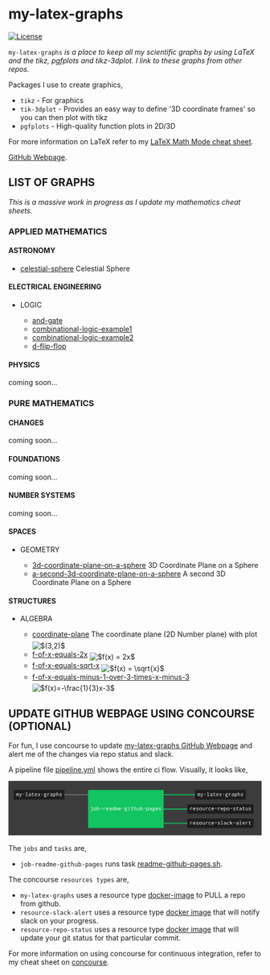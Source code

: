 # my-latex-graphs

[![License](http://img.shields.io/:license-mit-blue.svg)](http://jeffdecola.mit-license.org)

`my-latex-graphs` _is a place to keep all my scientific
graphs by using LaTeX and the tikz, pgfplots and tikz-3dplot.
I link to these graphs from other repos._

Packages I use to create graphics,

* `tikz` - For graphics
* `tik-3dplot` - Pro­vides an easy way to de­fine '3D
   co­or­di­nate frames' so you can then plot with tikz
* `pgfplots` - High-qual­ity func­tion plots in 2D/3D

For more information on LaTeX refer to my
[LaTeX Math Mode cheat sheet](https://github.com/JeffDeCola/my-cheat-sheets/blob/master/software/development/languages/latex-cheat-sheet/latex-math-mode.md).

[GitHub Webpage](https://jeffdecola.github.io/my-latex-graphs/).

## LIST OF GRAPHS

_This is a massive work in progress as I update my mathematics cheat sheets._

### APPLIED MATHEMATICS

#### ASTRONOMY

* [celestial-sphere](https://github.com/JeffDeCola/my-latex-graphs/tree/master/applied-mathematics/astronomy/celestial-sphere)
  Celestial Sphere

#### ELECTRICAL ENGINEERING

* LOGIC

  * [and-gate](https://github.com/JeffDeCola/my-latex-graphs/tree/master/electrical-engineering/logic/and-gate)
  * [combinational-logic-example1](https://github.com/JeffDeCola/my-latex-graphs/tree/master/electrical-engineering/logic/combinational-logic-example1)
  * [combinational-logic-example2](https://github.com/JeffDeCola/my-latex-graphs/tree/master/electrical-engineering/logic/combinational-logic-example2)
  * [d-flip-flop](https://github.com/JeffDeCola/my-latex-graphs/tree/master/electrical-engineering/logic/d-flip-flop)

#### PHYSICS

coming soon...

### PURE MATHEMATICS

#### CHANGES

coming soon...

#### FOUNDATIONS

coming soon...

#### NUMBER SYSTEMS

coming soon...

#### SPACES

* GEOMETRY

  * [3d-coordinate-plane-on-a-sphere](https://github.com/JeffDeCola/my-latex-graphs/tree/master/pure-mathematics/spaces/geometry/3d-coordinate-plane-on-a-sphere)
    3D Coordinate Plane on a Sphere
  * [a-second-3d-coordinate-plane-on-a-sphere](https://github.com/JeffDeCola/my-latex-graphs/tree/master/pure-mathematics/spaces/geometry/a-second-3d-coordinate-plane-on-a-sphere)
    A second 3D Coordinate Plane on a Sphere

#### STRUCTURES

* ALGEBRA

  * [coordinate-plane](https://github.com/JeffDeCola/my-latex-graphs/tree/master/pure-mathematics/structures/algebra/coordinate-plane) The coordinate plane (2D Number plane) with plot <img alt="$(3,2)$" src="svgs/c2b3cecb67a773c47721114a4b95184e.svg" align="middle" width="36.5297361pt" height="24.657534pt"/>
  * [f-of-x-equals-2x](https://github.com/JeffDeCola/my-latex-graphs/tree/master/pure-mathematics/structures/algebra/f-of-x-equals-2x) <img alt="$f(x) = 2x$" src="svgs/1c9d6807786d5d3d1c49ccb5c3b6556f.svg" align="middle" width="71.52966315pt" height="24.657534pt"/>
  * [f-of-x-equals-sqrt-x](https://github.com/JeffDeCola/my-latex-graphs/tree/master/pure-mathematics/structures/algebra/f-of-x-equals-sqrt-x) <img alt="$f(x) = \sqrt{x}$" src="svgs/ac95dfbba07837bc60d1bd101cd4a439.svg" align="middle" width="77.00912505pt" height="24.9953385pt"/>
  * [f-of-x-equals-minus-1-over-3-times-x-minus-3](https://github.com/JeffDeCola/my-latex-graphs/tree/master/pure-mathematics/structures/algebra/f-of-x-equals-minus-1-over-3-times-x-minus-3) <img alt="$f(x)=-\frac{1}{3}x-3$" src="svgs/03245464a2f5dfd20e1017d0c6a2d9f2.svg" align="middle" width="114.90402495pt" height="27.7756545pt"/>

## UPDATE GITHUB WEBPAGE USING CONCOURSE (OPTIONAL)

For fun, I use concourse to update
[my-latex-graphs GitHub Webpage](https://jeffdecola.github.io/my-latex-graphs/)
and alert me of the changes via repo status and slack.

A pipeline file [pipeline.yml](https://github.com/JeffDeCola/my-latex-graphs/tree/master/ci/pipeline.yml)
shows the entire ci flow. Visually, it looks like,

![IMAGE - my-latex-graphs concourse ci pipeline - IMAGE](docs/pics/my-latex-graphs-pipeline.jpg)

The `jobs` and `tasks` are,

* `job-readme-github-pages` runs task
  [readme-github-pages.sh](https://github.com/JeffDeCola/my-latex-graphs/tree/master/ci/scripts/readme-github-pages.sh).

The concourse `resources types` are,

* `my-latex-graphs` uses a resource type
  [docker-image](https://hub.docker.com/r/concourse/git-resource/)
  to PULL a repo from github.
* `resource-slack-alert` uses a resource type
  [docker image](https://hub.docker.com/r/cfcommunity/slack-notification-resource)
  that will notify slack on your progress.
* `resource-repo-status` uses a resource type
  [docker image](https://hub.docker.com/r/dpb587/github-status-resource)
  that will update your git status for that particular commit.

For more information on using concourse for continuous integration,
refer to my cheat sheet on [concourse](https://github.com/JeffDeCola/my-cheat-sheets/tree/master/software/operations-tools/continuous-integration-continuous-deployment/concourse-cheat-sheet).
